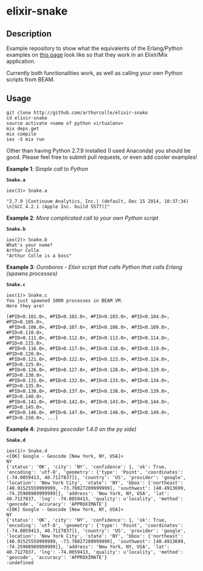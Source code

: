 # elixir-snake

## Description

Example repository to show what the equivalents of the Erlang/Python examples on [this page](http://erlport.org/docs/python.html) look like so that they work in an Elixir/Mix application.

Currently both functionalities work, as well as calling your own Python scripts from BEAM. 

## Usage
```
git clone http://github.com/arthurcolle/elixir-snake
cd elixir-snake
source activate <name of python virtualenv>
mix deps.get
mix compile
iex -S mix run
```
Other than having Python 2.7.9 installed (I used Anaconda) you should be good. Please feel free to submit pull requests, or even add cooler examples! 

**Example 1**: *Simple call to Python*

**```Snake.a```**

```
iex(3)> Snake.a

"2.7.9 |Continuum Analytics, Inc.| (default, Dec 15 2014, 10:37:34) \n[GCC 4.2.1 (Apple Inc. build 5577)]"
```

**Example 2**: *More complicated call to your own Python script*

**```Snake.b```**


```
iex(2)> Snake.b
What's your name?
Arthur Colle
"Arthur Colle is a boss"
```

**Example 3**: *Ouroboros - Elixir script that calls Python that calls Erlang (spawns processes)*

**```Snake.c```**

```
iex(1)> Snake.c
You just spawned 1000 processes in BEAM VM.
Here they are!

[#PID<0.101.0>, #PID<0.102.0>, #PID<0.103.0>, #PID<0.104.0>, #PID<0.105.0>,
 #PID<0.106.0>, #PID<0.107.0>, #PID<0.108.0>, #PID<0.109.0>, #PID<0.110.0>,
 #PID<0.111.0>, #PID<0.112.0>, #PID<0.113.0>, #PID<0.114.0>, #PID<0.115.0>,
 #PID<0.116.0>, #PID<0.117.0>, #PID<0.118.0>, #PID<0.119.0>, #PID<0.120.0>,
 #PID<0.121.0>, #PID<0.122.0>, #PID<0.123.0>, #PID<0.124.0>, #PID<0.125.0>,
 #PID<0.126.0>, #PID<0.127.0>, #PID<0.128.0>, #PID<0.129.0>, #PID<0.130.0>,
 #PID<0.131.0>, #PID<0.132.0>, #PID<0.133.0>, #PID<0.134.0>, #PID<0.135.0>,
 #PID<0.136.0>, #PID<0.137.0>, #PID<0.138.0>, #PID<0.139.0>, #PID<0.140.0>,
 #PID<0.141.0>, #PID<0.142.0>, #PID<0.143.0>, #PID<0.144.0>, #PID<0.145.0>,
 #PID<0.146.0>, #PID<0.147.0>, #PID<0.148.0>, #PID<0.149.0>, #PID<0.150.0>, ...]
```

**Example 4**: *(requires geocoder 1.4.0 on the py side)*


**```Snake.d```**

```
iex(1)> Snake.d
<[OK] Google - Geocode [New York, NY, USA]>
NY
{'status': 'OK', 'city': 'NY', 'confidence': 1, 'ok': True, 'encoding': 'utf-8', 'geometry': {'type': 'Point', 'coordinates': [-74.0059413, 40.7127837]}, 'country': 'US', 'provider': 'google', 'location': 'New York City', 'state': 'NY', 'bbox': {'northeast': [40.91525559999999, -73.70027209999999], 'southwest': [40.4913699, -74.25908989999999]}, 'address': 'New York, NY, USA', 'lat': 40.7127837, 'lng': -74.0059413, 'quality': u'locality', 'method': 'geocode', 'accuracy': 'APPROXIMATE'}
<[OK] Google - Geocode [New York, NY, USA]>
NY
{'status': 'OK', 'city': 'NY', 'confidence': 1, 'ok': True, 'encoding': 'utf-8', 'geometry': {'type': 'Point', 'coordinates': [-74.0059413, 40.7127837]}, 'country': 'US', 'provider': 'google', 'location': 'New York City', 'state': 'NY', 'bbox': {'northeast': [40.91525559999999, -73.70027209999999], 'southwest': [40.4913699, -74.25908989999999]}, 'address': 'New York, NY, USA', 'lat': 40.7127837, 'lng': -74.0059413, 'quality': u'locality', 'method': 'geocode', 'accuracy': 'APPROXIMATE'}
:undefined
```
